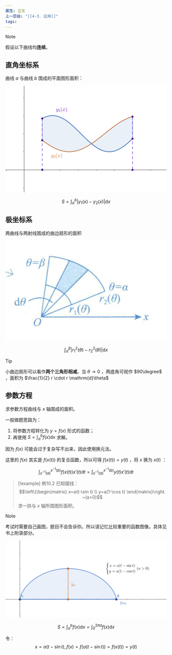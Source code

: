 ```yaml
---
属性: 正文
上一层级: "[[4-3. 应用]]"
tags:
---
```


> [!note] 
> 假设以下曲线均**连续**。

## 直角坐标系

曲线 $a$ 与曲线 $b$ 围成的平面图形面积：

![area1](assets/int_area_1.png)

$$S = \int^{b}_{a} |y_{1}(x) - y_{2}(x)| \mathrm{d}x$$

## 极坐标系

两曲线与两射线围成的曲边扇形的面积

![area2](assets/int_area_2.png)

$$\int^{\beta}_{\alpha} |r_{1}^{2}(\theta) - r_{2}^{2}(\theta)| \mathrm{d}x$$

> [!tip] 
> 
> 小曲边扇形可以看作**两个三角形相减**。当 $\theta \to 0$ ，两底角可视作 $90\degree$ ，面积为 $\frac{1}{2} r \cdot r \mathrm{d}\theta$

## 参数方程

求参数方程曲线与 $x$ 轴围成的面积。

一般做题思路为：

1.  将参数方程转化为 $y=f(x)$ 形式的函数；
2.  再使用 $S = \int^{b}_{a} f(x) \mathrm{d}x$ 求解。

因为 $f(x)$ 可能会过于复杂写不出来，因此使用换元法。

这里的 $f(x)$ 其实是 $f(x(t))$ 的复合函数，所以可得 $f(x(t)) = y(t)$ ，将 $x$ 换为 $x(t)$ ：

$$\int^{x^{-1}(b)}_{x^{-1}(a)}f(x(t)) x'(t) \mathrm{d}t = \int^{x^{-1}(b)}_{x^{-1}(a)} y(t) x'(t) \mathrm{d}t$$

> [!example] 例10.2
> 已知摆线：$$\left\{\begin{matrix} x=a(t-\sin t) \\ y=a(1-\cos t) \end{matrix}\right. ~(a>0)$$ 求一拱与 $x$ 轴所围图形面积。

> [!note] 
> 考试时需要自己画图，题目不会告诉你。所以请记忆比较重要的函数图像。具体见书上附录部分。
> 
> ![int area 3](assets/int_area_3.png)

$$S = \int^{b}_{a} f(x) \mathrm{d}x = \int^{2\pi a}_{0} f(x)  \mathrm{d}x$$

令： $$x = a(t-\sin t), f(x) = f(a(t-\sin t)) = f(x(t)) = y(t)$$